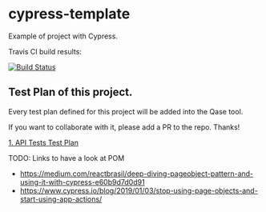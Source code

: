 # cypress-template

Example of project with Cypress. 

Travis CI build results: 

[![Build Status](https://travis-ci.org/estefafdez/cypress-template.svg?branch=main)](https://travis-ci.org/estefafdez/cypress-template)

## Test Plan of this project. 

Every test plan defined for this project will be added into the Qase tool. 

If you want to collaborate with it, please add a PR to the repo. Thanks! 

[1. API Tests Test Plan](https://app.qase.io/project/CYEX)


TODO: Links to have a look at POM

- https://medium.com/reactbrasil/deep-diving-pageobject-pattern-and-using-it-with-cypress-e60b9d7d0d91
- https://www.cypress.io/blog/2019/01/03/stop-using-page-objects-and-start-using-app-actions/